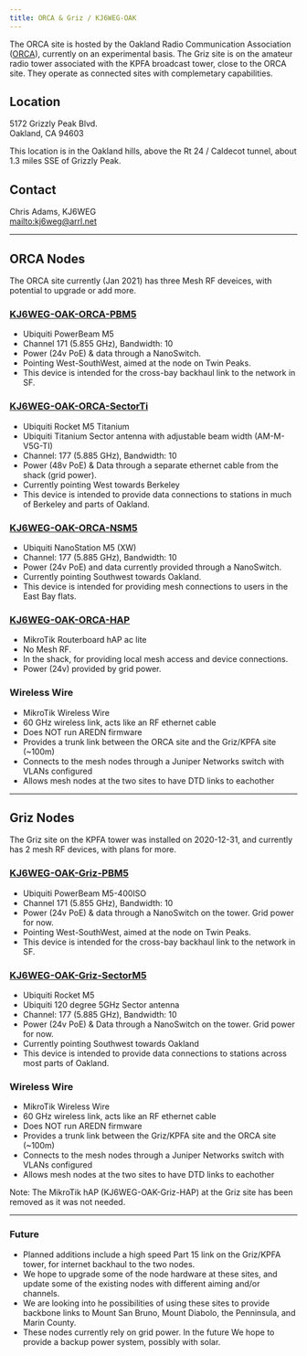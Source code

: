 ```yaml
---
title: ORCA & Griz / KJ6WEG-OAK
---
```


The ORCA site is hosted by the Oakland Radio Communication Association ([ORCA](https://www.ww6or.com)), currently on an experimental basis. The Griz site is on the amateur radio tower associated with the KPFA broadcast tower, close to the ORCA site. They operate as connected sites with complemetary capabilities. 

## Location

5172 Grizzly Peak Blvd.  
Oakland, CA 94603  
  
This location is in the Oakland hills, above the Rt 24 / Caldecot tunnel, about 1.3 miles SSE of Grizzly Peak. 

## Contact

Chris Adams, KJ6WEG  
<mailto:kj6weg@arrl.net>

***

## ORCA Nodes

The ORCA site currently (Jan 2021) has three Mesh RF deveices, with potential to upgrade or add more. 

### [KJ6WEG-OAK-ORCA-PBM5](http://kj6weg-oak-orca-pbm5.local.mesh)

* Ubiquiti PowerBeam M5
* Channel 171 (5.855 GHz), Bandwidth: 10
* Power (24v PoE) & data through a NanoSwitch. 
* Pointing West-SouthWest, aimed at the node on Twin Peaks.
* This device is intended for the cross-bay backhaul link to the network in SF.

### [KJ6WEG-OAK-ORCA-SectorTi](http://kj6weg-oak-orca-sectorti.local.mesh)

* Ubiquiti Rocket M5 Titanium
* Ubiquiti Titanium Sector antenna with adjustable beam width (AM-M-V5G-TI)
* Channel: 177 (5.885 GHz), Bandwidth: 10
* Power (48v PoE) & Data through a separate ethernet cable from the shack (grid power).
* Currently pointing West towards Berkeley
* This device is intended to provide data connections to stations in much of Berkeley and parts of Oakland. 

### [KJ6WEG-OAK-ORCA-NSM5](http://kj6weg-oak-orca-nsm5.local.mesh)

* Ubiquiti NanoStation M5 (XW)
* Channel: 177 (5.885 GHz), Bandwidth: 10
* Power (24v PoE) and data currently provided through a NanoSwitch.
* Currently pointing Southwest towards Oakland.
* This device is intended for providing mesh connections to users in the East Bay flats.

### [KJ6WEG-OAK-ORCA-HAP](http://kj6weg-oak-orca-hap.local.mesh)

* MikroTik Routerboard hAP ac lite
* No Mesh RF. 
* In the shack, for providing local mesh access and device connections.
* Power (24v) provided by grid power.


### Wireless Wire

* MikroTik Wireless Wire
* 60 GHz wireless link, acts like an RF ethernet cable
* Does NOT run AREDN firmware
* Provides a trunk link between the ORCA site and the Griz/KPFA site (~100m)
* Connects to the mesh nodes through a Juniper Networks switch with VLANs configured
* Allows mesh nodes at the two sites to have DTD links to eachother

***

## Griz Nodes

The Griz site on the KPFA tower was installed on 2020-12-31, and currently has 2 mesh RF devices, with plans for more. 

### [KJ6WEG-OAK-Griz-PBM5](http://kj6weg-oak-griz-pbm5.local.mesh)

* Ubiquiti PowerBeam M5-400ISO
* Channel 171 (5.855 GHz), Bandwidth: 10
* Power (24v PoE) & data through a NanoSwitch on the tower. Grid power for now. 
* Pointing West-SouthWest, aimed at the node on Twin Peaks.
* This device is intended for the cross-bay backhaul link to the network in SF.

### [KJ6WEG-OAK-Griz-SectorM5](http://kj6weg-oak-griz-sectorm5.local.mesh)

* Ubiquiti Rocket M5
* Ubiquiti 120 degree 5GHz Sector antenna
* Channel: 177 (5.885 GHz), Bandwidth: 10
* Power (24v PoE) & Data through a NanoSwitch on the tower. Grid power for now. 
* Currently pointing Southwest towards Oakland
* This device is intended to provide data connections to stations across most parts of Oakland. 

### Wireless Wire

* MikroTik Wireless Wire
* 60 GHz wireless link, acts like an RF ethernet cable
* Does NOT run AREDN firmware
* Provides a trunk link between the Griz/KPFA site and the ORCA site (~100m)
* Connects to the mesh nodes through a Juniper Networks switch with VLANs configured
* Allows mesh nodes at the two sites to have DTD links to eachother

Note: The MikroTik hAP (KJ6WEG-OAK-Griz-HAP) at the Griz site has been removed as it was not needed. 

***

### Future

* Planned additions include a high speed Part 15 link on the Griz/KPFA tower, for internet backhaul to the two nodes. 
* We hope to upgrade some of the node hardware at these sites, and update some of the existing nodes with different aiming and/or channels. 
* We are looking into he possibilities of using these sites to provide backbone links to Mount San Bruno, Mount Diabolo, the Penninsula, and Marin County. 
* These nodes currently rely on grid power. In the future We hope to provide a backup power system, possibly with solar.
